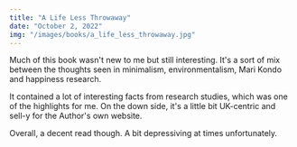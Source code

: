 ```yaml
---
title: "A Life Less Throwaway"
date: "October 2, 2022"
img: "/images/books/a_life_less_throwaway.jpg"
---
```


Much of this book wasn't new to me but still interesting. It's a sort of mix
between the thoughts seen in minimalism, environmentalism, Mari Kondo and
happiness research.

It contained a lot of interesting facts from research studies, which was one of the highlights
for me. On the down side, it's a little bit UK-centric and sell-y for the Author's
own website.

Overall, a decent read though. A bit depressiving at times unfortunately.